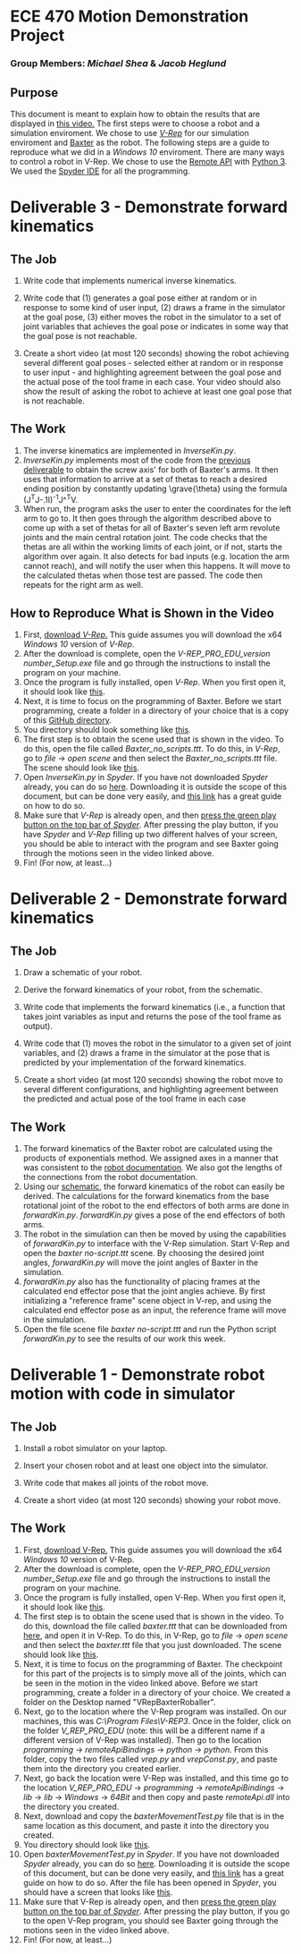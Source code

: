 # ECE 470 Motion Demonstration Project
### Group Members: _Michael Shea_ & _Jacob Heglund_
## Purpose
This document is meant to explain how to obtain the results that are displayed in [this video.](https://www.youtube.com/watch?v=eGtkdITqq8g) The first steps were to choose a robot and a simulation enviroment. We chose to use [_V-Rep_](http://www.coppeliarobotics.com/) for our simulation enviroment and [Baxter](http://www.rethinkrobotics.com/baxter/) as the robot. The following steps are a guide to reproduce what we did in a _Windows 10_ enviroment. There are many ways to control a robot in V-Rep. We chose to use the [Remote API](http://www.coppeliarobotics.com/helpFiles/en/remoteApiFunctionsPython.htm) with [Python 3](). We used the [Spyder IDE](https://www.python.org/downloads/) for all the programming.



# Deliverable 3 - Demonstrate forward kinematics
## The Job
1. Write code that implements numerical inverse kinematics.

2. Write code that (1) generates a goal pose either at random or in response to some kind of user input, (2) draws a frame in the simulator at the goal pose, (3) either moves the robot in the simulator to a set of joint variables that achieves the goal pose or indicates in some way that the goal pose is not reachable.

3. Create a short video (at most 120 seconds) showing the robot achieving several different goal poses - selected either at random or in response to user input - and highlighting agreement between the goal pose and the actual pose of the tool frame in each case. Your video should also show the result of asking the robot to achieve at least one goal pose that is not reachable.
## The Work
1. The inverse kinematics are implemented in _InverseKin.py_.
2. _InverseKin.py_ implements most of the code from the [previous deliverable](https://github.com/smike1210/VRepBaxterRoballer/tree/master/deliverable2) to obtain the screw axis' for both of Baxter's arms. It then uses that information to arrive at a set of thetas to reach a desired ending position by constantly updating \grave{\theta} using the formula (J<sup>T</sup>J-.1I)<sup>-1</sup>J^<sup>T</sup>V.
3. When run, the program asks the user to enter the coordinates for the left arm to go to. It then goes through the algorithm described above to come up with a set of thetas for all of Baxter's seven left arm revolute joints and the main central rotation joint. The code checks that the thetas are all within the working limits of each joint, or if not, starts the algorithm over again. It also detects for bad inputs (e.g. location the arm cannot reach), and will notify the user when this happens. It will move to the calculated thetas when those test are passed. The code then repeats for the right arm as well.
## How to Reproduce What is Shown in the Video
1. First, [download _V-Rep_.](http://www.coppeliarobotics.com/) This guide assumes you will download the x64 _Windows 10_ version of _V-Rep_.
2. After the download is complete, open the _V-REP_PRO_EDU_version number_Setup.exe_ file and go through the instructions to install the program on your machine.
3. Once the program is fully installed, open _V-Rep_. When you first open it, it should look like [this](https://preview.ibb.co/cfZzNn/First_Time_Opening_VRep.png).
4. Next, it is time to focus on the programming of Baxter. Before we start programming, create a folder in a directory of your choice that is a copy of this [GitHub directory](https://github.com/smike1210/VRepBaxterRoballer/tree/master/deliverable3).
5. You directory should look something like [this](https://preview.ibb.co/kmKPNn/Directory.png).
6. The first step is to obtain the scene used that is shown in the video. To do this, open the file called _Baxter_no_scripts.ttt_. To do this, in _V-Rep_, go to _file_ -> _open scene_ and then select the _Baxter_no_scripts.ttt_ file. The scene should look like [this](https://preview.ibb.co/bGNiF7/scene.png).
7. Open _InverseKin.py_ in _Spyder_. If you have not downloaded _Spyder_ already, you can do so [here](https://pythonhosted.org/spyder/installation.html). Downloading it is outside the scope of this document, but can be done very easily, and [this link](https://pythonhosted.org/spyder/installation.html) has a great guide on how to do so.
8. Make sure that _V-Rep_ is already open, and then [press the green play button on the top bar of _Spyder_](https://preview.ibb.co/bC4r2n/play_Button.png). After pressing the play button, if you have _Spyder_ and _V-Rep_ filling up two different halves of your screen, you should be able to interact with the program and see Baxter going through the motions seen in the video linked above.
9. Fin! (For now, at least...)



# Deliverable 2 - Demonstrate forward kinematics
## The Job
1. Draw a schematic of your robot.

2. Derive the forward kinematics of your robot, from the schematic.

3. Write code that implements the forward kinematics (i.e., a function that takes joint variables as input and returns the pose of the tool frame as output).

4. Write code that (1) moves the robot in the simulator to a given set of joint variables, and (2) draws a frame in the simulator at the pose that is predicted by your implementation of the forward kinematics.

5. Create a short video (at most 120 seconds) showing the robot move to several different configurations, and highlighting agreement between the predicted and actual pose of the tool frame in each case
## The Work
1. The forward kinematics of the Baxter robot are calculated using the products of exponentials method.  We assigned axes in a manner that was consistent to the [robot documentation](https://www.ohio.edu/mechanical-faculty/williams/html/pdf/BaxterKinematics.pdf).  We also got the lengths of the connections from the robot documentation.
2. Using our [schematic](https://github.com/smike1210/VRepBaxterRoballer/blob/master/deliverable2/ForwardKinematics.pdf), the  forward kinematics of the robot can easily be derived.  The calculations for the forward kinematics from the base rotational joint of the robot to the end effectors of both arms are done in _forwardKin.py_.  _forwardKin.py_ gives a pose of the end effectors of both arms.
3. The robot in the simulation can then be moved by using the capabilities of _forwardKin.py_ to interface with the V-Rep simulation.  Start V-Rep and open the _baxter no-script.ttt_ scene.  By choosing the desired joint angles, _forwardKin.py_ will move the joint angles of Baxter in the simulation.  
4. _forwardKin.py_ also has the functionality of placing frames at the calculated end effector pose that the joint angles achieve.  By first initializing a "reference frame" scene object in V-rep, and using the calculated end effector pose as an input, the reference frame will move in the simulation.
5. Open the file scene file _baxter no-script.ttt_ and run the Python script _forwardKin.py_ to see the results of our work this week.



# Deliverable 1 - Demonstrate robot motion with code in simulator
## The Job

1. Install a robot simulator on your laptop.

2. Insert your chosen robot and at least one object into the simulator.

3. Write code that makes all joints of the robot move.

4. Create a short video (at most 120 seconds) showing your robot move.

## The Work
1. First, [download V-Rep.](http://www.coppeliarobotics.com/) This guide assumes you will download the x64 _Windows 10_ version of V-Rep.
2. After the download is complete, open the _V-REP_PRO_EDU_version number_Setup.exe_ file and go through the instructions to install the program on your machine.
3. Once the program is fully installed, open V-Rep. When you first open it, it should look like [this](https://preview.ibb.co/cfZzNn/First_Time_Opening_VRep.png).
4. The first step is to obtain the scene used that is shown in the video. To do this, download the file called _baxter.ttt_ that can be downloaded from [here](https://drive.google.com/drive/u/1/folders/1e5i1j-gdS_KqfPlqJCSnCmjjXyLpepCP), and open it in V-Rep. To do this, in V-Rep, go to _file_ -> _open scene_ and then select the _baxter.ttt_ file that you just downloaded. The scene should look like [this](https://preview.ibb.co/bGNiF7/scene.png).
5. Next, it is time to focus on the programming of Baxter. The checkpoint for this part of the projects is to simply move all of the joints, which can be seen in the motion in the video linked above. Before we start programming, create a folder in a directory of your choice. We created a folder on the Desktop named "VRepBaxterRoballer".
6. Next, go to the location where the V-Rep program was installed. On our machines, this was _C:\Program Files\V-REP3_. Once in the folder, click on the folder _V_REP_PRO_EDU_ (note: this will be a different name if a different version of V-Rep was installed). Then go to the location  _programming_ -> _remoteApiBindings_ -> _python_ -> _python_. From this folder, copy the two files called _vrep.py_ and _vrepConst.py_, and paste them into the directory you created earlier.
7.  Next, go back the location were V-Rep was installed, and this time go to the location  _V_REP_PRO_EDU_ -> _programming_ -> _remoteApiBindings_ -> _lib_ -> _lib_ -> _Windows_ -> _64Bit_ and then copy and paste _remoteApi.dll_ into the directory you created.
8. Next, download and copy the _baxterMovementTest.py_ file that is in the same location as this document, and paste it into the directory you created.
9. You directory should look like [this](https://preview.ibb.co/kmKPNn/Directory.png).
10. Open _baxterMovementTest.py_ in _Spyder_. If you have not downloaded _Spyder_ already, you can do so [here](https://pythonhosted.org/spyder/installation.html). Downloading it is outside the scope of this document, but can be done very easily, and [this link](https://pythonhosted.org/spyder/installation.html) has a great guide on how to do so. After the file has been opened in _Spyder_, you should have a screen that looks like [this](https://preview.ibb.co/d9aaTS/Spyder_File.png).
11. Make sure that V-Rep is already open, and then [press the green play button on the top bar of _Spyder_](https://preview.ibb.co/bC4r2n/play_Button.png). After pressing the play button, if you go to the open V-Rep program, you should see Baxter going through the motions seen in the video linked above.
12. Fin! (For now, at least...)

